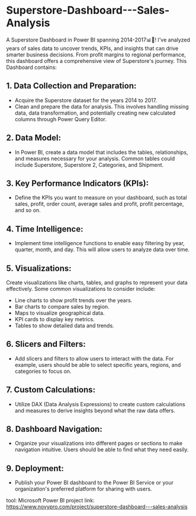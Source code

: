 # Superstore-Dashboard---Sales-Analysis
A Superstore Dashboard in Power BI spanning 2014-2017📊💼! I've analyzed years of sales data to uncover trends, KPIs, and insights that can drive smarter business decisions. From profit margins to regional performance, this dashboard offers a comprehensive view of Superstore's journey. This Dashboard contains:

## 1. Data Collection and Preparation:
- Acquire the Superstore dataset for the years 2014 to 2017.
- Clean and prepare the data for analysis. This involves handling missing data, data transformation, and potentially creating new calculated columns through Power Query Editor.
## 2. Data Model:
- In Power BI, create a data model that includes the tables, relationships, and measures necessary for your analysis. Common tables could include Superstore, Superstore 2, Categories, and Shipment.
## 3. Key Performance Indicators (KPIs):
- Define the KPIs you want to measure on your dashboard, such as total sales, profit, order count, average sales and profit, profit percentage, and so on.
## 4. Time Intelligence:
- Implement time intelligence functions to enable easy filtering by year, quarter, month, and day. This will allow users to analyze data over time.
## 5. Visualizations:
Create visualizations like charts, tables, and graphs to represent your data effectively. Some common visualizations to consider include:
- Line charts to show profit trends over the years.
- Bar charts to compare sales by region.
- Maps to visualize geographical data.
- KPI cards to display key metrics.
- Tables to show detailed data and trends.
## 6. Slicers and Filters:
- Add slicers and filters to allow users to interact with the data. For example, users should be able to select specific years, regions, and categories to focus on.
## 7. Custom Calculations:
- Utilize DAX (Data Analysis Expressions) to create custom calculations and measures to derive insights beyond what the raw data offers.
## 8. Dashboard Navigation:
- Organize your visualizations into different pages or sections to make navigation intuitive. Users should be able to find what they need easily.
## 9. Deployment:
- Publish your Power BI dashboard to the Power BI Service or your organization's preferred platform for sharing with users.


tool: Microsoft Power BI
project link: https://www.novypro.com/project/superstore-dashboard---sales-analysis

